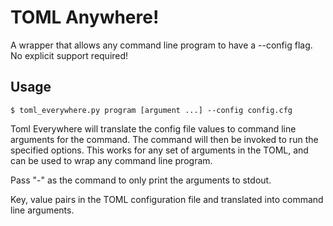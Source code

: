 # TOML Anywhere!

A wrapper that allows any command line program to have a --config flag. No explicit support required!

## Usage

```
$ toml_everywhere.py program [argument ...] --config config.cfg
```

Toml Everywhere will translate the config file values to command line
arguments for the command. The command will then be invoked to run
the specified options. This works for any set of arguments in the TOML,
and can be used to wrap any command line program.

Pass "-" as the command to only print the arguments to stdout.

Key, value pairs in the TOML configuration file and translated into
command line arguments.


